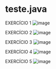 # teste.java

EXERCÍCIO 1 
![image](https://github.com/r4ffa12/teste.java/assets/104738238/d4411d79-98ca-4211-9513-a33a378ebcd8)




EXERCÍCIO 2
![image](https://github.com/r4ffa12/teste.java/assets/104738238/df0ff2ba-dfa3-4f92-afaf-676aaec8f626)




EXERCÍCIO 3 
![image](https://github.com/r4ffa12/teste.java/assets/104738238/6780fad7-b814-46d5-bf42-7d8ec763c607)




EXERCÍCIO 4 
![image](https://github.com/r4ffa12/teste.java/assets/104738238/fbdc66bd-0733-4881-9724-e5ffb23aef49)




EXERCÍCIO 5
![image](https://github.com/r4ffa12/teste.java/assets/104738238/edea862a-2417-478c-9e0e-516402724cb6)
